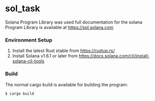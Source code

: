 # sol_task

Solana Program Library was used full documentation for the solana Program Library is available at https://spl.solana.com

### Environment Setup

1. Install the latest Rust stable from https://rustup.rs/
2. Install Solana v1.6.1 or later from https://docs.solana.com/cli/install-solana-cli-tools

### Build

The normal cargo build is available for building the program:
```
$ cargo build
```
